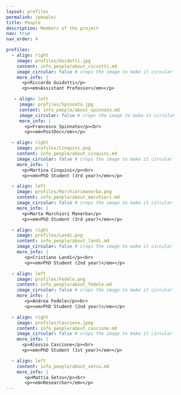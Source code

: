 ```yaml
---
layout: profiles
permalink: /people/
title: People
description: Members of the project
nav: true
nav_order: 4

profiles:
  - align: right
    image: profiles/Guidotti.jpg
    content: info_people/about_riccotti.md
    image_circular: false # crops the image to make it circular
    more_info: |
      <p>Riccardo Guidotti</p>
      <p><em>Assistant Professor</em></p>

   - align: left
     image: profiles/Spinnato.jpg
     content: info_people/about_spinnato.md
     image_circular: false # crops the image to make it circular
     more_info: |
       <p>Francesco Spinnato</p><br>
       <p><em>PostDoc</em></p>

  - align: right
    image: profiles/Cinquini.png
    content: info_people/about_cinquini.md
    image_circular: false # crops the image to make it circular
    more_info: |
      <p>Martina Cinquini</p><br>
      <p><em>PhD Student (3rd year)</em></p>

  - align: left
    image: profiles/Marchiorimanerba.png
    content: info_people/about_marchiori.md
    image_circular: false # crops the image to make it circular
    more_info: |
      <p>Marta Marchiori Manerba</p>
      <p><em>PhD Student (3rd year)</em></p>

  - align: right
    image: profiles/Landi.png
    content: info_people/about_landi.md
    image_circular: false # crops the image to make it circular
    more_info: |
       <p>Cristiano Landi</p><br>
       <p><em>PhD Student (2nd year)</em></p>

  - align: left
    image: profiles/Fedele.png
    content: info_people/about_fedele.md
    image_circular: false # crops the image to make it circular
    more_info: |
       <p>Andrea Fedele</p><br>
       <p><em>PhD Student (2nd year)</em></p>

  - align: right
    image: profiles/Cascione.jpeg
    content: info_people/about_cascione.md
    image_circular: false # crops the image to make it circular
    more_info: |
      <p>Alessio Cascione</p><br>
      <p><em>PhD Student (1st year)</em></p>

  - align: left
    content: info_people/about_setzu.md
    more_info: |
       <p>Mattia Setzu</p><br>
       <p><em>Researcher</em></p>    
---
```

